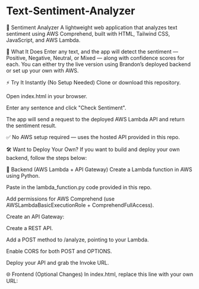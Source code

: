 # Text-Sentiment-Analyzer
🧠 Sentiment Analyzer
A lightweight web application that analyzes text sentiment using AWS Comprehend, built with HTML, Tailwind CSS, JavaScript, and AWS Lambda.

📌 What It Does
Enter any text, and the app will detect the sentiment — Positive, Negative, Neutral, or Mixed — along with confidence scores for each.
You can either try the live version using Brandon’s deployed backend or set up your own with AWS.

⚡ Try It Instantly (No Setup Needed)
Clone or download this repository.

Open index.html in your browser.

Enter any sentence and click "Check Sentiment".

The app will send a request to the deployed AWS Lambda API and return the sentiment result.

✅ No AWS setup required — uses the hosted API provided in this repo.

🛠️ Want to Deploy Your Own?
If you want to build and deploy your own backend, follow the steps below:

🔧 Backend (AWS Lambda + API Gateway)
Create a Lambda function in AWS using Python.

Paste in the lambda_function.py code provided in this repo.

Add permissions for AWS Comprehend (use AWSLambdaBasicExecutionRole + ComprehendFullAccess).

Create an API Gateway:

Create a REST API.

Add a POST method to /analyze, pointing to your Lambda.

Enable CORS for both POST and OPTIONS.

Deploy your API and grab the Invoke URL.

🌐 Frontend (Optional Changes)
In index.html, replace this line with your own URL:
